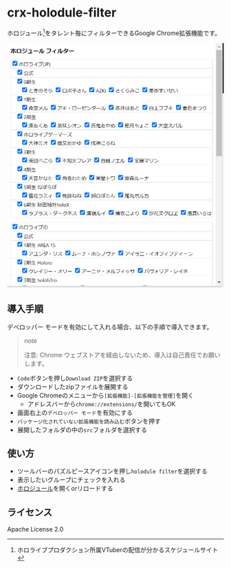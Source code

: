 # crx-holodule-filter

ホロジュール[^holodule]をタレント毎にフィルターできるGoogle Chrome拡張機能です。

<p align="center">
  <img src="doc/screenshot_popup.png" alt="ポップアップ画面イメージ" />
</p>

[^holodule]: ホロライブプロダクション所属VTuberの配信が分かるスケジュールサイト

## 導入手順

デベロッパー モードを有効にして入れる場合、以下の手順で導入できます。

> note
>
> 注意: Chrome ウェブストアを経由しないため、導入は自己責任でお願いします。

- `Code`ボタンを押し`Download ZIP`を選択する
- ダウンロードしたzipファイルを展開する
- Google Chromeのメニューから`[拡張機能]-[拡張機能を管理]`を開く
  - アドレスバーから`chrome://extensions/`を開いてもOK
- 画面右上の`デベロッパー モード`を有効にする
- `パッケージ化されていない拡張機能を読み込む`ボタンを押す
- 展開したフォルダの中の`src`フォルダを選択する

## 使い方

- ツールバーのパズルピースアイコンを押し`holodule filter`を選択する
- 表示したいグループにチェックを入れる
- [ホロジュール](https://schedule.hololive.tv/lives)を開くorリロードする

## ライセンス

Apache License 2.0
